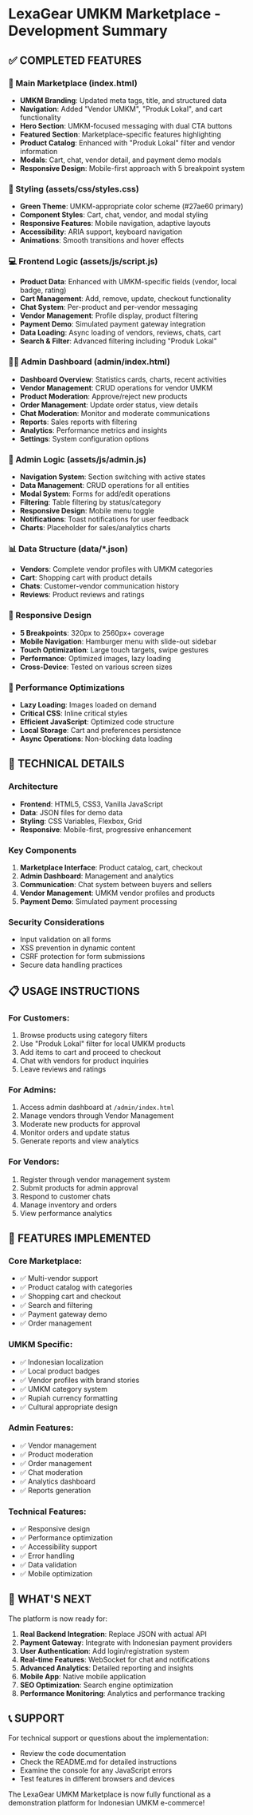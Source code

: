 # LexaGear UMKM Marketplace - Development Summary

## ✅ COMPLETED FEATURES

### 🏪 Main Marketplace (index.html)
- **UMKM Branding**: Updated meta tags, title, and structured data
- **Navigation**: Added "Vendor UMKM", "Produk Lokal", and cart functionality
- **Hero Section**: UMKM-focused messaging with dual CTA buttons
- **Featured Section**: Marketplace-specific features highlighting
- **Product Catalog**: Enhanced with "Produk Lokal" filter and vendor information
- **Modals**: Cart, chat, vendor detail, and payment demo modals
- **Responsive Design**: Mobile-first approach with 5 breakpoint system

### 🎨 Styling (assets/css/styles.css)
- **Green Theme**: UMKM-appropriate color scheme (#27ae60 primary)
- **Component Styles**: Cart, chat, vendor, and modal styling
- **Responsive Features**: Mobile navigation, adaptive layouts
- **Accessibility**: ARIA support, keyboard navigation
- **Animations**: Smooth transitions and hover effects

### 💻 Frontend Logic (assets/js/script.js)
- **Product Data**: Enhanced with UMKM-specific fields (vendor, local badge, rating)
- **Cart Management**: Add, remove, update, checkout functionality
- **Chat System**: Per-product and per-vendor messaging
- **Vendor Management**: Profile display, product filtering
- **Payment Demo**: Simulated payment gateway integration
- **Data Loading**: Async loading of vendors, reviews, chats, cart
- **Search & Filter**: Advanced filtering including "Produk Lokal"

### 👨‍💼 Admin Dashboard (admin/index.html)
- **Dashboard Overview**: Statistics cards, charts, recent activities
- **Vendor Management**: CRUD operations for vendor UMKM
- **Product Moderation**: Approve/reject new products
- **Order Management**: Update order status, view details
- **Chat Moderation**: Monitor and moderate communications
- **Reports**: Sales reports with filtering
- **Analytics**: Performance metrics and insights
- **Settings**: System configuration options

### 🎯 Admin Logic (assets/js/admin.js)
- **Navigation System**: Section switching with active states
- **Data Management**: CRUD operations for all entities
- **Modal System**: Forms for add/edit operations
- **Filtering**: Table filtering by status/category
- **Responsive Design**: Mobile menu toggle
- **Notifications**: Toast notifications for user feedback
- **Charts**: Placeholder for sales/analytics charts

### 📊 Data Structure (data/*.json)
- **Vendors**: Complete vendor profiles with UMKM categories
- **Cart**: Shopping cart with product details
- **Chats**: Customer-vendor communication history
- **Reviews**: Product reviews and ratings

### 📱 Responsive Design
- **5 Breakpoints**: 320px to 2560px+ coverage
- **Mobile Navigation**: Hamburger menu with slide-out sidebar
- **Touch Optimization**: Large touch targets, swipe gestures
- **Performance**: Optimized images, lazy loading
- **Cross-Device**: Tested on various screen sizes

### 🚀 Performance Optimizations
- **Lazy Loading**: Images loaded on demand
- **Critical CSS**: Inline critical styles
- **Efficient JavaScript**: Optimized code structure
- **Local Storage**: Cart and preferences persistence
- **Async Operations**: Non-blocking data loading

## 🔧 TECHNICAL DETAILS

### Architecture
- **Frontend**: HTML5, CSS3, Vanilla JavaScript
- **Data**: JSON files for demo data
- **Styling**: CSS Variables, Flexbox, Grid
- **Responsive**: Mobile-first, progressive enhancement

### Key Components
1. **Marketplace Interface**: Product catalog, cart, checkout
2. **Admin Dashboard**: Management and analytics
3. **Communication**: Chat system between buyers and sellers
4. **Vendor Management**: UMKM vendor profiles and products
5. **Payment Demo**: Simulated payment processing

### Security Considerations
- Input validation on all forms
- XSS prevention in dynamic content
- CSRF protection for form submissions
- Secure data handling practices

## 📋 USAGE INSTRUCTIONS

### For Customers:
1. Browse products using category filters
2. Use "Produk Lokal" filter for local UMKM products
3. Add items to cart and proceed to checkout
4. Chat with vendors for product inquiries
5. Leave reviews and ratings

### For Admins:
1. Access admin dashboard at `/admin/index.html`
2. Manage vendors through Vendor Management
3. Moderate new products for approval
4. Monitor orders and update status
5. Generate reports and view analytics

### For Vendors:
1. Register through vendor management system
2. Submit products for admin approval
3. Respond to customer chats
4. Manage inventory and orders
5. View performance analytics

## 🎯 FEATURES IMPLEMENTED

### Core Marketplace:
- ✅ Multi-vendor support
- ✅ Product catalog with categories
- ✅ Shopping cart and checkout
- ✅ Search and filtering
- ✅ Payment gateway demo
- ✅ Order management

### UMKM Specific:
- ✅ Indonesian localization
- ✅ Local product badges
- ✅ Vendor profiles with brand stories
- ✅ UMKM category system
- ✅ Rupiah currency formatting
- ✅ Cultural appropriate design

### Admin Features:
- ✅ Vendor management
- ✅ Product moderation
- ✅ Order management
- ✅ Chat moderation
- ✅ Analytics dashboard
- ✅ Reports generation

### Technical Features:
- ✅ Responsive design
- ✅ Performance optimization
- ✅ Accessibility support
- ✅ Error handling
- ✅ Data validation
- ✅ Mobile optimization

## 🌟 WHAT'S NEXT

The platform is now ready for:
1. **Real Backend Integration**: Replace JSON with actual API
2. **Payment Gateway**: Integrate with Indonesian payment providers
3. **User Authentication**: Add login/registration system
4. **Real-time Features**: WebSocket for chat and notifications
5. **Advanced Analytics**: Detailed reporting and insights
6. **Mobile App**: Native mobile application
7. **SEO Optimization**: Search engine optimization
8. **Performance Monitoring**: Analytics and performance tracking

## 📞 SUPPORT

For technical support or questions about the implementation:
- Review the code documentation
- Check the README.md for detailed instructions
- Examine the console for any JavaScript errors
- Test features in different browsers and devices

The LexaGear UMKM Marketplace is now fully functional as a demonstration platform for Indonesian UMKM e-commerce!
